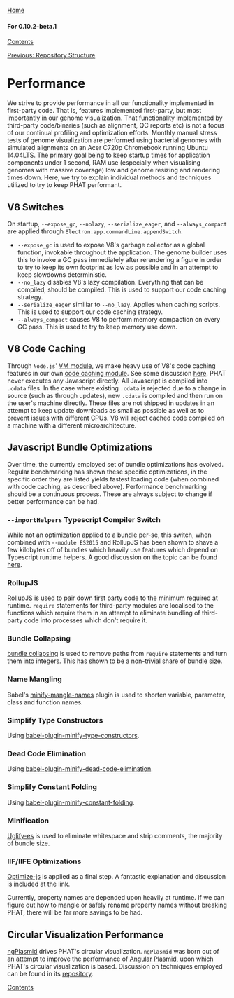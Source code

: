 [Home](https://chgibb.github.io/PHATDocs/)

#### For 0.10.2-beta.1
[Contents](https://chgibb.github.io/PHATDocs/docs/releases/0.10.2-beta.1/home)

[Previous: Repository Structure](https://chgibb.github.io/PHATDocs/docs/releases/0.10.2-beta.1/repoStructure)

# Performance
We strive to provide performance in all our functionality implemented in first-party code. That is, features implemented first-party, but most importantly in our genome visualization. That functionality implemented by third-party code/binaries (such as alignment, QC reports etc) is not a focus of our continual profiling and optimization efforts. Monthly manual stress tests of genome visualization are performed using bacterial genomes with simulated alignments on an Acer C720p Chromebook running Ubuntu 14.04LTS. The primary goal being to keep startup times for application components under 1 second, RAM use (especially when visualising genomes with massive coverage) low and genome resizing and rendering times down. Here, we try to explain individual methods and techniques utilized to try to keep PHAT performant.

## V8 Switches
On startup, ```--expose_gc```, ```--nolazy```, ```--serialize_eager```, and ```--always_compact``` are applied through ```Electron.app.commandLine.appendSwitch```.
- ```--expose_gc``` is used to expose V8's garbage collector as a global function, invokable throughout the application. The genome builder uses this to invoke a GC pass immediately after rerendering a figure in order to try to keep its own footprint as low as possible and in an attempt to keep slowdowns deterministic.
- ```--no_lazy``` disables V8's lazy compilation. Everything that can be compiled, should be compiled. This is used to support our code caching strategy.
- ```--serialize_eager``` similiar to ```--no_lazy```. Applies when caching scripts. This is used to support our code caching strategy.
- ```--always_compact``` causes V8 to perform memory compaction on every GC pass. This is used to try to keep memory use down.

## V8 Code Caching
Through ```Node.js```' [VM module](https://nodejs.org/api/vm.html), we make heavy use of V8's code caching features in our own [code caching module](https://github.com/chgibb/PHAT/blob/0.10.2-beta.1/src/req/bootStrapCodeCache.ts). See some discussion [here](https://v8project.blogspot.ca/2015/07/code-caching.html). PHAT never executes any Javascript directly. All Javascript is compiled into ```.cdata``` files. In the case where existing ```.cdata``` is rejected due to a change in source (such as through updates), new ```.cdata``` is compiled and then run on the user's machine directly. These files are not shipped in updates in an attempt to keep update downloads as small as possible as well as to prevent issues with different CPUs. V8 will reject cached code compiled on a machine with a different microarchitecture.
## Javascript Bundle Optimizations
Over time, the currently employed set of bundle optimizations has evolved. Regular benchmarking has shown these specific optimizations, in the specific order they are listed yields fastest loading code (when combined with code caching, as described above). Performance benchmarking should be a continuous process. These are always subject to change if better performance can be had.

### ```--importHelpers``` Typescript Compiler Switch
While not an optimization applied to a bundle per-se, this switch, when combined with ```--module ES2015``` and RollupJS has been shown to shave a few kilobytes off of bundles which heavily use features which depend on Typescript runtime helpers. A good discussion on the topic can be found [here](https://blog.mariusschulz.com/2016/12/16/typescript-2-1-external-helpers-library).

### RollupJS
[RollupJS](https://github.com/rollup/rollup) is used to pair down first party code to the minimum required at runtime. ```require``` statements for third-party modules are localised to the functions which require them in an attempt to eliminate bundling of third-party code into processes which don't require it.

### Bundle Collapsing
[bundle collapsing](https://github.com/substack/bundle-collapser) is used to remove paths from ```require``` statements and turn them into integers. This has shown to be a non-trivial share of bundle size.

### Name Mangling
Babel's [minify-mangle-names](https://babeljs.io/docs/en/babel-plugin-minify-mangle-names/) plugin is used to shorten variable, parameter, class and function names.

### Simplify Type Constructors
Using [babel-plugin-minify-type-constructors](https://github.com/babel/minify/tree/master/packages/babel-plugin-minify-type-constructors).

### Dead Code Elimination
Using [babel-plugin-minify-dead-code-elimination](https://github.com/babel/minify/tree/master/packages/babel-plugin-minify-dead-code-elimination).

### Simplify Constant Folding
Using [babel-plugin-minify-constant-folding](https://github.com/babel/minify/tree/master/packages/babel-plugin-minify-constant-folding).

### Minification
[Uglify-es](https://www.npmjs.com/package/uglify-es) is used to eliminate whitespace and strip comments, the majority of bundle size.

### IIF/IIFE Optimizations
[Optimize-js](https://github.com/nolanlawson/optimize-js) is applied as a final step. A fantastic explanation and discussion is included at the link.

Currently, property names are depended upon heavily at runtime. If we can figure out how to mangle or safely rename property names without breaking PHAT, there will be far more savings to be had.

## Circular Visualization Performance
[ngPlasmid](https://github.com/chgibb/ngPlasmid) drives PHAT's circular visualization. ```ngPlasmid``` was born out of an attempt to improve the performance of [Angular Plasmid](https://github.com/vixis/angularplasmid), upon which PHAT's circular visualization is based. Discussion on techniques employed can be found in its [repository](https://github.com/chgibb/ngPlasmid).

[Contents](https://chgibb.github.io/PHATDocs/docs/releases/0.10.2-beta.1/home)